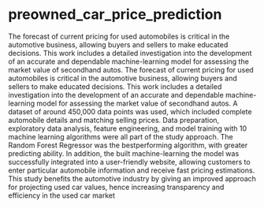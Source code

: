 # preowned_car_price_prediction
The forecast of current pricing for used automobiles is critical in the automotive business, allowing buyers and sellers to make educated decisions. This work includes a detailed investigation into the development of an accurate and dependable machine-learning model for assessing the market value of secondhand autos.
The forecast of current pricing for used automobiles is critical in the automotive
business, allowing buyers and sellers to make educated decisions. This work includes a detailed
investigation into the development of an accurate and dependable machine-learning model for
assessing the market value of secondhand autos. A dataset of around 450,000 data points was
used, which included complete automobile details and matching selling prices. Data preparation,
exploratory data analysis, feature engineering, and model training with 10 machine learning
algorithms were all part of the study approach. The Random Forest Regressor was the bestperforming algorithm, with greater predicting ability. In addition, the built machine-learning
the model was successfully integrated into a user-friendly website, allowing customers to enter
particular automobile information and receive fast pricing estimations. This study benefits the
automotive industry by giving an improved approach for projecting used car values, hence
increasing transparency and efficiency in the used car market

